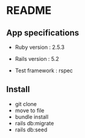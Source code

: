 # README

## App specifications

* Ruby version : 2.5.3

* Rails version : 5.2

* Test framework : rspec

## Install
* git clone
* move to file
* bundle install
* rails db:migrate
* rails db:seed